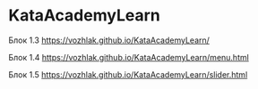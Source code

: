 # KataAcademyLearn

Блок 1.3 https://vozhlak.github.io/KataAcademyLearn/

Блок 1.4 https://vozhlak.github.io/KataAcademyLearn/menu.html

Блок 1.5 https://vozhlak.github.io/KataAcademyLearn/slider.html
